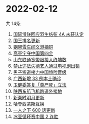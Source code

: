 # 2022-02-12
  共 14条

  <!-- BEGIN -->
  <!-- 最后更新时间:Sat Feb 12 2022 14:09:09 GMT+0000 (Coordinated Universal Time) -->
  1. [国际滑联回应羽生结弦 4A 未获认定](https://www.zhihu.com/search?q=羽生结弦)
1. [国王排名更新](https://www.zhihu.com/search?q=国王排名)
1. [钢架雪车闫文港摘铜](https://www.zhihu.com/search?q=钢架雪车)
1. [高亭宇夺中国第四金](https://www.zhihu.com/search?q=高亭宇)
1. [山东联通宽带限接入终端数](https://www.zhihu.com/search?q=山东联通宽带)
1. [禁止违法失德艺人通过电视剧出镜](https://www.zhihu.com/search?q=失德艺人)
1. [男子短道接力中国惊险晋级](https://www.zhihu.com/search?q=短道速滑)
1. [广西新增 33 例本土确诊](https://www.zhihu.com/search?q=广西新增)
1. [卫健委答复「尊严死」立法](https://www.zhihu.com/search?q=尊严死)
1. [陕西东航飞机跑道外接地](https://www.zhihu.com/search?q=陕西东航飞机)
1. [新秦时明月更新](https://www.zhihu.com/search?q=新秦时明月)
1. [哈登西蒙斯互换](https://www.zhihu.com/search?q=哈登西蒙斯)
1. [一人之下 600 话更新](https://www.zhihu.com/search?q=一人之下)
1. [冰壶循环赛中国 2 连胜](https://www.zhihu.com/search?q=冰壶)
  <!-- END -->
  